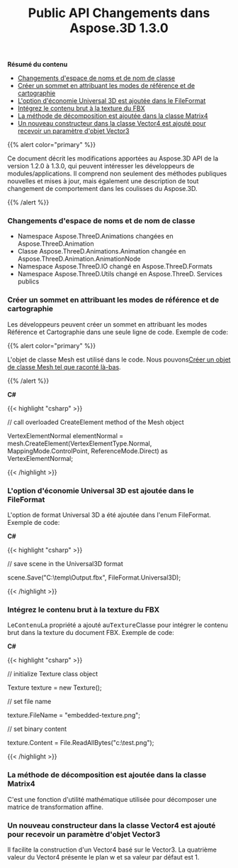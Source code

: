 ﻿---
title: Public API Changements dans Aspose.3D 1.3.0
type: docs
weight: 40
url: /fr/net/public-api-changes-in-aspose-3d-1-3-0/
---
**Résumé du contenu**

- [Changements d'espace de noms et de nom de classe](#PublicAPIChangesinAspose.3D1.3.0-Namespaceandclassnamechanges)
- [Créer un sommet en attribuant les modes de référence et de cartographie](#PublicAPIChangesinAspose.3D1.3.0-CreateVertexbyAssigningtheReferenceandMappingModes)
- [L'option d'économie Universal 3D est ajoutée dans le FileFormat](#PublicAPIChangesinAspose.3D1.3.0-Universal3DSavingOptionisaddedintheFileFormat)
- [Intégrez le contenu brut à la texture du FBX](#PublicAPIChangesinAspose.3D1.3.0-EmbedRawContenttotheTextureofFBX)
- [La méthode de décomposition est ajoutée dans la classe Matrix4](#PublicAPIChangesinAspose.3D1.3.0-DecomposemethodisaddedintheMatrix4class)
- [Un nouveau constructeur dans la classe Vector4 est ajouté pour recevoir un paramètre d'objet Vector3](#PublicAPIChangesinAspose.3D1.3.0-AnewconstructorinVector4classisaddedtoreceiveaVector3objectparameter)

{{% alert color="primary" %}} 

Ce document décrit les modifications apportées au Aspose.3D API de la version 1.2.0 à 1.3.0, qui peuvent intéresser les développeurs de modules/applications. Il comprend non seulement des méthodes publiques nouvelles et mises à jour, mais également une description de tout changement de comportement dans les coulisses du Aspose.3D.

{{% /alert %}} 
### **Changements d'espace de noms et de nom de classe**
- Namespace Aspose.ThreeD.Animations changées en Aspose.ThreeD.Animation
- Classe Aspose.ThreeD.Animations.Animation changée en Aspose.ThreeD.Animation.AnimationNode
- Namespace Aspose.ThreeD.IO changé en Aspose.ThreeD.Formats
- Namespace Aspose.ThreeD.Utils changé en Aspose.ThreeD. Services publics
### **Créer un sommet en attribuant les modes de référence et de cartographie**
Les développeurs peuvent créer un sommet en attribuant les modes Référence et Cartographie dans une seule ligne de code. Exemple de code:

{{% alert color="primary" %}} 

L'objet de classe Mesh est utilisé dans le code. Nous pouvons[Créer un objet de classe Mesh tel que raconté là-bas](/pages/createpage.action?spaceKey=3dnet&title=Create+a+3D+Cube+Mesh&linkCreation=true&fromPageId=19923253).

{{% /alert %}} 

**C#**

{{< highlight "csharp" >}}

 // call overloaded CreateElement method of the Mesh object

VertexElementNormal elementNormal = mesh.CreateElement(VertexElementType.Normal, MappingMode.ControlPoint, ReferenceMode.Direct) as VertexElementNormal;

{{< /highlight >}}

### **L'option d'économie Universal 3D est ajoutée dans le FileFormat**
L'option de format Universal 3D a été ajoutée dans l'enum FileFormat. Exemple de code:

**C#**

{{< highlight "csharp" >}}

 // save scene in the Universal3D format

scene.Save("C:\\temp\\Output.fbx", FileFormat.Universal3D);

{{< /highlight >}}

### **Intégrez le contenu brut à la texture du FBX**
Le<tt>Contenu</tt>La propriété a ajouté au<tt>Texture</tt>Classe pour intégrer le contenu brut dans la texture du document FBX. Exemple de code:

**C#**

{{< highlight "csharp" >}}

 // initialize Texture class object

Texture texture = new Texture();

// set file name

texture.FileName = "embedded-texture.png";

// set binary content

texture.Content = File.ReadAllBytes("c:\\test.png");

{{< /highlight >}}

### **La méthode de décomposition est ajoutée dans la classe Matrix4**
C'est une fonction d'utilité mathématique utilisée pour décomposer une matrice de transformation affine.
### **Un nouveau constructeur dans la classe Vector4 est ajouté pour recevoir un paramètre d'objet Vector3**
Il facilite la construction d'un Vector4 basé sur le Vector3. La quatrième valeur du Vector4 présente le plan w et sa valeur par défaut est 1.
